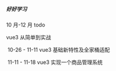 ##### 好好学习

10 月-12 月 todo

vue3 从简单到实战

​ 10-26 - 11-11 vue3 基础新特性及全家桶适配

​ 11-11 - 11-18 vue3 实现一个商品管理系统

<!-- ​ 11-19 - 11-26 vue3 周边生态*Nuxt.js*等

​ 11-29 - 12-03 vue3 商品管理 h5 或者小程序

​ 12-06 - 12-10 vue3 原理及源码和前面 vue3 完结 -->
